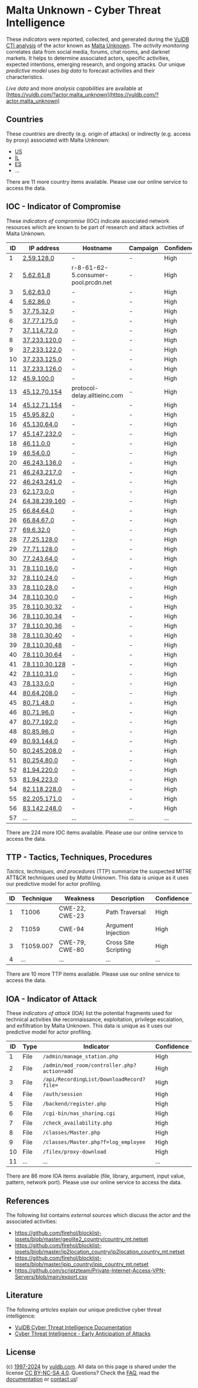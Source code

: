 # Malta Unknown - Cyber Threat Intelligence

These _indicators_ were reported, collected, and generated during the [VulDB CTI analysis](https://vuldb.com/?kb.cti) of the actor known as [Malta Unknown](https://vuldb.com/?actor.malta_unknown). The _activity monitoring_ correlates data from social media, forums, chat rooms, and darknet markets. It helps to determine associated actors, specific activities, expected intentions, emerging research, and ongoing attacks. Our unique _predictive model_ uses _big data_ to forecast activities and their characteristics.

_Live data_ and more _analysis capabilities_ are available at [https://vuldb.com/?actor.malta_unknown](https://vuldb.com/?actor.malta_unknown)

## Countries

These _countries_ are directly (e.g. origin of attacks) or indirectly (e.g. access by proxy) associated with Malta Unknown:

* [US](https://vuldb.com/?country.us)
* [IL](https://vuldb.com/?country.il)
* [ES](https://vuldb.com/?country.es)
* ...

There are 11 more country items available. Please use our online service to access the data.

## IOC - Indicator of Compromise

These _indicators of compromise_ (IOC) indicate associated network resources which are known to be part of research and attack activities of Malta Unknown.

ID | IP address | Hostname | Campaign | Confidence
-- | ---------- | -------- | -------- | ----------
1 | [2.59.128.0](https://vuldb.com/?ip.2.59.128.0) | - | - | High
2 | [5.62.61.8](https://vuldb.com/?ip.5.62.61.8) | r-8-61-62-5.consumer-pool.prcdn.net | - | High
3 | [5.62.63.0](https://vuldb.com/?ip.5.62.63.0) | - | - | High
4 | [5.62.86.0](https://vuldb.com/?ip.5.62.86.0) | - | - | High
5 | [37.75.32.0](https://vuldb.com/?ip.37.75.32.0) | - | - | High
6 | [37.77.175.0](https://vuldb.com/?ip.37.77.175.0) | - | - | High
7 | [37.114.72.0](https://vuldb.com/?ip.37.114.72.0) | - | - | High
8 | [37.233.120.0](https://vuldb.com/?ip.37.233.120.0) | - | - | High
9 | [37.233.122.0](https://vuldb.com/?ip.37.233.122.0) | - | - | High
10 | [37.233.125.0](https://vuldb.com/?ip.37.233.125.0) | - | - | High
11 | [37.233.126.0](https://vuldb.com/?ip.37.233.126.0) | - | - | High
12 | [45.9.100.0](https://vuldb.com/?ip.45.9.100.0) | - | - | High
13 | [45.12.70.154](https://vuldb.com/?ip.45.12.70.154) | protocol-delay.alltieinc.com | - | High
14 | [45.12.71.154](https://vuldb.com/?ip.45.12.71.154) | - | - | High
15 | [45.95.82.0](https://vuldb.com/?ip.45.95.82.0) | - | - | High
16 | [45.130.64.0](https://vuldb.com/?ip.45.130.64.0) | - | - | High
17 | [45.147.232.0](https://vuldb.com/?ip.45.147.232.0) | - | - | High
18 | [46.11.0.0](https://vuldb.com/?ip.46.11.0.0) | - | - | High
19 | [46.54.0.0](https://vuldb.com/?ip.46.54.0.0) | - | - | High
20 | [46.243.136.0](https://vuldb.com/?ip.46.243.136.0) | - | - | High
21 | [46.243.217.0](https://vuldb.com/?ip.46.243.217.0) | - | - | High
22 | [46.243.241.0](https://vuldb.com/?ip.46.243.241.0) | - | - | High
23 | [62.173.0.0](https://vuldb.com/?ip.62.173.0.0) | - | - | High
24 | [64.38.239.160](https://vuldb.com/?ip.64.38.239.160) | - | - | High
25 | [66.84.64.0](https://vuldb.com/?ip.66.84.64.0) | - | - | High
26 | [66.84.67.0](https://vuldb.com/?ip.66.84.67.0) | - | - | High
27 | [69.6.32.0](https://vuldb.com/?ip.69.6.32.0) | - | - | High
28 | [77.25.128.0](https://vuldb.com/?ip.77.25.128.0) | - | - | High
29 | [77.71.128.0](https://vuldb.com/?ip.77.71.128.0) | - | - | High
30 | [77.243.64.0](https://vuldb.com/?ip.77.243.64.0) | - | - | High
31 | [78.110.16.0](https://vuldb.com/?ip.78.110.16.0) | - | - | High
32 | [78.110.24.0](https://vuldb.com/?ip.78.110.24.0) | - | - | High
33 | [78.110.28.0](https://vuldb.com/?ip.78.110.28.0) | - | - | High
34 | [78.110.30.0](https://vuldb.com/?ip.78.110.30.0) | - | - | High
35 | [78.110.30.32](https://vuldb.com/?ip.78.110.30.32) | - | - | High
36 | [78.110.30.34](https://vuldb.com/?ip.78.110.30.34) | - | - | High
37 | [78.110.30.36](https://vuldb.com/?ip.78.110.30.36) | - | - | High
38 | [78.110.30.40](https://vuldb.com/?ip.78.110.30.40) | - | - | High
39 | [78.110.30.48](https://vuldb.com/?ip.78.110.30.48) | - | - | High
40 | [78.110.30.64](https://vuldb.com/?ip.78.110.30.64) | - | - | High
41 | [78.110.30.128](https://vuldb.com/?ip.78.110.30.128) | - | - | High
42 | [78.110.31.0](https://vuldb.com/?ip.78.110.31.0) | - | - | High
43 | [78.133.0.0](https://vuldb.com/?ip.78.133.0.0) | - | - | High
44 | [80.64.208.0](https://vuldb.com/?ip.80.64.208.0) | - | - | High
45 | [80.71.48.0](https://vuldb.com/?ip.80.71.48.0) | - | - | High
46 | [80.71.96.0](https://vuldb.com/?ip.80.71.96.0) | - | - | High
47 | [80.77.192.0](https://vuldb.com/?ip.80.77.192.0) | - | - | High
48 | [80.85.96.0](https://vuldb.com/?ip.80.85.96.0) | - | - | High
49 | [80.93.144.0](https://vuldb.com/?ip.80.93.144.0) | - | - | High
50 | [80.245.208.0](https://vuldb.com/?ip.80.245.208.0) | - | - | High
51 | [80.254.80.0](https://vuldb.com/?ip.80.254.80.0) | - | - | High
52 | [81.94.220.0](https://vuldb.com/?ip.81.94.220.0) | - | - | High
53 | [81.94.223.0](https://vuldb.com/?ip.81.94.223.0) | - | - | High
54 | [82.118.228.0](https://vuldb.com/?ip.82.118.228.0) | - | - | High
55 | [82.205.171.0](https://vuldb.com/?ip.82.205.171.0) | - | - | High
56 | [83.142.248.0](https://vuldb.com/?ip.83.142.248.0) | - | - | High
57 | ... | ... | ... | ...

There are 224 more IOC items available. Please use our online service to access the data.

## TTP - Tactics, Techniques, Procedures

_Tactics, techniques, and procedures_ (TTP) summarize the suspected MITRE ATT&CK techniques used by _Malta Unknown_. This data is unique as it uses our predictive model for actor profiling.

ID | Technique | Weakness | Description | Confidence
-- | --------- | -------- | ----------- | ----------
1 | T1006 | CWE-22, CWE-23 | Path Traversal | High
2 | T1059 | CWE-94 | Argument Injection | High
3 | T1059.007 | CWE-79, CWE-80 | Cross Site Scripting | High
4 | ... | ... | ... | ...

There are 10 more TTP items available. Please use our online service to access the data.

## IOA - Indicator of Attack

These _indicators of attack_ (IOA) list the potential fragments used for technical activities like reconnaissance, exploitation, privilege escalation, and exfiltration by Malta Unknown. This data is unique as it uses our predictive model for actor profiling.

ID | Type | Indicator | Confidence
-- | ---- | --------- | ----------
1 | File | `/admin/manage_station.php` | High
2 | File | `/admin/mod_room/controller.php?action=add` | High
3 | File | `/api/RecordingList/DownloadRecord?file=` | High
4 | File | `/auth/session` | High
5 | File | `/backend/register.php` | High
6 | File | `/cgi-bin/nas_sharing.cgi` | High
7 | File | `/check_availability.php` | High
8 | File | `/classes/Master.php` | High
9 | File | `/classes/Master.php?f=log_employee` | High
10 | File | `/filex/proxy-download` | High
11 | ... | ... | ...

There are 86 more IOA items available (file, library, argument, input value, pattern, network port). Please use our online service to access the data.

## References

The following list contains _external sources_ which discuss the actor and the associated activities:

* https://github.com/firehol/blocklist-ipsets/blob/master/geolite2_country/country_mt.netset
* https://github.com/firehol/blocklist-ipsets/blob/master/ip2location_country/ip2location_country_mt.netset
* https://github.com/firehol/blocklist-ipsets/blob/master/ipip_country/ipip_country_mt.netset
* https://github.com/scriptzteam/Private-Internet-Access-VPN-Servers/blob/main/export.csv

## Literature

The following _articles_ explain our unique predictive cyber threat intelligence:

* [VulDB Cyber Threat Intelligence Documentation](https://vuldb.com/?kb.cti)
* [Cyber Threat Intelligence - Early Anticipation of Attacks](https://www.scip.ch/en/?labs.20201022)

## License

(c) [1997-2024](https://vuldb.com/?kb.changelog) by [vuldb.com](https://vuldb.com/?kb.about). All data on this page is shared under the license [CC BY-NC-SA 4.0](https://creativecommons.org/licenses/by-nc-sa/4.0/). Questions? Check the [FAQ](https://vuldb.com/?kb.faq), read the [documentation](https://vuldb.com/?kb) or [contact us](https://vuldb.com/?contact)!
